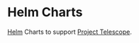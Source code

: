 # Helm Charts


[Helm](https://helm.sh) Charts to support [Project Telescope](https://rh-telescope.github.io).


